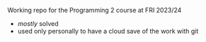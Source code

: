 Working repo for the Programming 2 course at FRI 2023/24
 - <i>mostly</i> solved
 - used only personally to have a cloud save of the work with git
